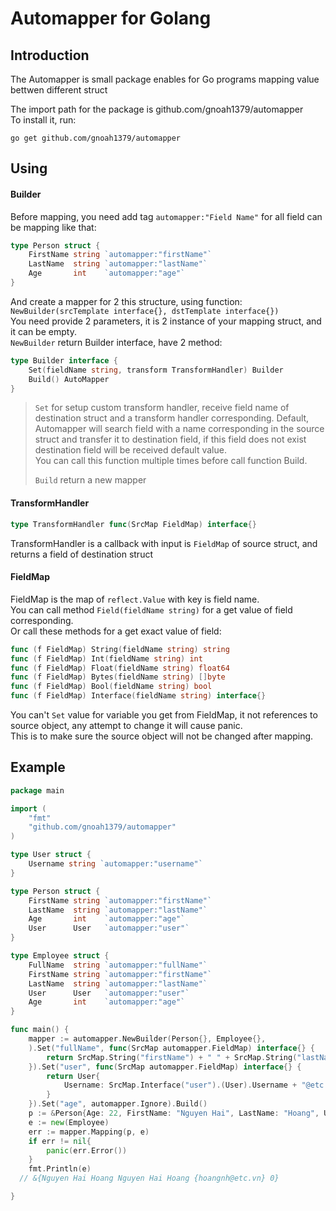 # Automapper for Golang
## Introduction
The Automapper is small package enables for Go programs mapping value bettwen different struct

The import path for the package is github.com/gnoah1379/automapper\
To install it, run:
```
go get github.com/gnoah1379/automapper
```
## Using
#### Builder
Before mapping, you need add tag `automapper:"Field Name"` for all field can be mapping like that:
```Go
type Person struct {
	FirstName string `automapper:"firstName"`
	LastName  string `automapper:"lastName"`
	Age       int    `automapper:"age"`
}
```
And create a mapper for 2 this structure, using function: `NewBuilder(srcTemplate interface{}, dstTemplate interface{})`\
You need provide 2 parameters, it is 2 instance of your mapping struct, and it can be empty.\
`NewBuilder` return Builder interface, have 2 method:
```Go
type Builder interface {
	Set(fieldName string, transform TransformHandler) Builder
	Build() AutoMapper
}
```
> `Set` for setup custom transform handler,
> receive field name of destination struct and a transform handler corresponding.
> Default, Automapper will search field with a name corresponding in the source struct and transfer it to destination field,
> if this field does not exist destination field will be received default value.\
> You can call this function  multiple times before call function Build.
>
> `Build` return a new mapper
#### TransformHandler
```Go
type TransformHandler func(SrcMap FieldMap) interface{}
````
TransformHandler is a callback with input is `FieldMap` of source struct,
and returns a field of destination struct
#### FieldMap
FieldMap is the map of `reflect.Value` with key is field name.\
You can call method `Field(fieldName string)` for a get value of field corresponding.\
Or call these methods for a get exact value of field:
```Go
func (f FieldMap) String(fieldName string) string 
func (f FieldMap) Int(fieldName string) int
func (f FieldMap) Float(fieldName string) float64
func (f FieldMap) Bytes(fieldName string) []byte
func (f FieldMap) Bool(fieldName string) bool
func (f FieldMap) Interface(fieldName string) interface{}
```
You can't `Set` value for variable you get from FieldMap, it not references to source object, any attempt to change it will cause panic.\
This is to make sure the source object will not be changed after mapping.
## Example
```Go
package main

import (
	"fmt"
	"github.com/gnoah1379/automapper"
)

type User struct {
	Username string `automapper:"username"`
}

type Person struct {
	FirstName string `automapper:"firstName"`
	LastName  string `automapper:"lastName"`
	Age       int    `automapper:"age"`
	User      User   `automapper:"user"`
}

type Employee struct {
	FullName  string `automapper:"fullName"`
	FirstName string `automapper:"firstName"`
	LastName  string `automapper:"lastName"`
	User      User   `automapper:"user"`
	Age       int    `automapper:"age"`
}

func main() {
	mapper := automapper.NewBuilder(Person{}, Employee{},
	).Set("fullName", func(SrcMap automapper.FieldMap) interface{} {
		return SrcMap.String("firstName") + " " + SrcMap.String("lastName")
	}).Set("user", func(SrcMap automapper.FieldMap) interface{} {
		return User{
			Username: SrcMap.Interface("user").(User).Username + "@etc.vn",
		}
	}).Set("age", automapper.Ignore).Build()
	p := &Person{Age: 22, FirstName: "Nguyen Hai", LastName: "Hoang", User: User{Username: "hoangnh"}}
	e := new(Employee)
	err := mapper.Mapping(p, e)
	if err != nil{
		panic(err.Error())
	}
	fmt.Println(e)
  // &{Nguyen Hai Hoang Nguyen Hai Hoang {hoangnh@etc.vn} 0}

}
```
